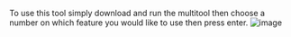 To use this tool simply download and run the multitool then choose a number on which feature you would like to use then press enter.
![image](https://github.com/zenxa/L0GGED-T00L-RELEASED-/assets/144567152/99ad04ac-854c-462e-a4f3-5f62472ba51b)
